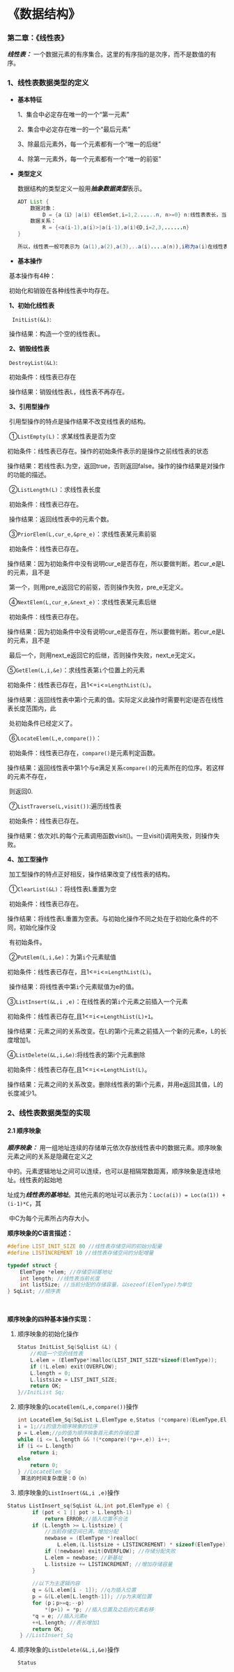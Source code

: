 #                                 《数据结构》

### 第二章：《线性表》

***线性表：*** 一个数据元素的有序集合。这里的有序指的是次序，而不是数值的有序。

### 1、线性表数据类型的定义

- **基本特征**

  1、集合中必定存在唯一的一个“第一元素”

  2、集合中必定存在唯一的一个“最后元素”

  3、除最后元素外，每一个元素都有一个“唯一的后继”

  4、除第一元素外，每一个元素都有一个“唯一的前驱”

- **类型定义**

  数据结构的类型定义一般用***抽象数据类型***表示。

  ```java
  ADT List {
      数据对象：
          D = {a（i）|a(i) ∈ElemSet,i=1,2......n, n>=0} n:线性表表长，当n=0时，线性表称为空表
      数据关系：
          R = {<a(i-1),a(i)>|a(i-1),a(i)∈D,i=2,3,......n}
  }
  
  所以，线性表一般可表示为（a(1),a(2),a(3),..a(i)....a(n)),i称为a(i)在线性表中的位序
  ```

- **基本操作**

​        基本操作有4种：

​         初始化和销毁在各种线性表中均存在。

​        **1、初始化线性表**

​               ` InitList(&L)`:

​                    操作结果：构造一个空的线性表L。

​        **2、销毁线性表**

​                `DestroyList(&L)`:

​                    初始条件：线性表已存在

​                    操作结果：销毁线性表L，线性表不再存在。 

​         **3、引用型操作**

​                引用型操作的特点是操作结果不改变线性表的结构。

​                 ①`ListEmpty(L)`：求某线性表是否为空

​                         初始条件：线性表已存在。操作的初始条件表示的是操作之前线性表的状态

​                         操作结果：若线性表L为空，返回true，否则返回false。操作的操作结果是对操作的功能的描述。

​                 ②`ListLength(L)`：求线性表长度

​                         初始条件：线性表已存在。

​                         操作结果：返回线性表中的元素个数。

​                 ③`PriorElem(L,cur_e,&pre_e)`：求线性表某元素前驱

​                         初始条件：线性表已存在。

​                         操作结果：因为初始条件中没有说明cur_e是否存在，所以要做判断。若cur_e是L的元素，且不是                                               

​                                             第一个，则用pre_e返回它的前驱，否则操作失败，pre_e无定义。

​                 ④`NextElem(L,cur_e,&next_e)`：求线性表某元素后继

​                         初始条件：线性表已存在。

​                         操作结果：因为初始条件中没有说明cur_e是否存在，所以要做判断。若cur_e是L的元素，且不是                                               

​                                             最后一个，则用next_e返回它的后继，否则操作失败，next_e无定义。

​                 ⑤`GetElem(L,i,&e)`：求线性表第`i`个位置上的元素

​                        初始条件：线性表已存在，且1<=`i`<=`LengthList(L)`。

​                         操作结果：返回线性表中第i个元素的值。实际定义此操作时需要判定i是否在线性表长度范围内，此

​                                             处初始条件已经定义了。

​                 ⑥`LocateElem(L,e,compare())`：

​                         初始条件：线性表已存在，`compare()`是元素判定函数。

​                         操作结果：返回线性表中第1个与e满足关系`compare()`的元素所在的位序。若这样的元素不存在，                        

​                                             则返回0.

​                 ⑦`ListTraverse(L,visit())`:遍历线性表     

​                         初始条件：线性表已存在。

​                         操作结果：依次对L的每个元素调用函数visit()。一旦visit()调用失败，则操作失败。

 **4、加工型操作**

​                加工型操作的特点正好相反，操作结果改变了线性表的结构。

​                 ①`ClearList(&L)`：将线性表L重置为空

​                         初始条件：线性表已存在。

​                         操作结果：将线性表L重置为空表。与初始化操作不同之处在于初始化条件的不同，初始化操作没                 

​                                             有初始条件。

​                 ②`PutElem(L,i,&e)`：为第`i`个元素赋值

​                         初始条件：线性表已存在，且1<=`i`<=`LengthList(L)`。

​                         操作结果：将线性表中第`i`个元素赋值为e的值。

​                 ③`ListInsert(&L,i ,e)`：在线性表的第`i`个元素之前插入一个元素

​                         初始条件：线性表已存在,且1<=`i`<=`LengthList(L)+1`。

​                         操作结果：元素之间的关系改变。在L的第i个元素之前插入一个新的元素e，L的长度增加1。

​                  ④`ListDelete(&L,i,&e)`:将线性表的第i个元素删除

​                         初始条件：线性表已存在,且1<=`i`<=`LengthList(L)`。

​                         操作结果：元素之间的关系改变。删除线性表的第i个元素，并用e返回其值，L的长度减少1。



### 2、线性表数据类型的实现

#### 2.1 顺序映象

 ***顺序映象：*** 用一组地址连续的存储单元依次存放线性表中的数据元素。顺序映象元素之间的关系是隐藏在定义之                     

​                      中的。元素逻辑地址之间可以连续，也可以是相隔常数距离，顺序映象是连续地址。线性表的起始地        

​                       址成为***线性表的基地址***。其他元素的地址可以表示为：`Loc(a(i)) = Loc(a(1)) + (i-1)*C`，其                  

​                       中C为每个元素所占内存大小。

**顺序映象的C语言描述：**       

````C
#define LIST_INIT_SIZE 80 //线性表存储空间的初始分配量
#define LISTINCREMENT 10 //线性表存储空间的分配增量

typedef struct {
    ElemType *elem; //存储空间基地址
    int length; //线性表当前长度
    int listSize; //当前分配的存储容量，以sezeof(ElemType)为单位
} SqList; //顺序表
````

​       

**顺序映象的四种基本操作实现：**

1. 顺序映象的初始化操作

   ```c
   Status InitList_Sq(SqlList &L) {
       //构造一个空的线性表
       L.elem = (ElemType*)malloc(LIST_INIT_SIZE*sizeof(ElemType));
       if (!L.elem) exit(OVERFLOW);
       L.length = 0;
       L.listsize = LIST_INIT_SIZE;
       return OK;
   }//InitList Sq;
   ```

2. 顺序映象的`LocateElem(L,e,compare())`操作

    ```c
    int LocateElem_Sq(SqList L,ElemType e,Status (*compare)(ELemType,ElemType)) {
    i = 1;//i的值为顺序映象的位序
    p = L.elem;//p的值为顺序映象首元素的存储位置
    while (i <= L.length && !(*compare)(*p++,e)) i++;
    if (i <= L.length) 
        return i;
    else 
        return 0;
    } //LocateElem_Sq 
     算法的时间复杂度是：O（n)
    
    ```

3. 顺序映象的`ListInsert(&L,i ,e)`操作

```c
Status ListInsert_sq(SqList &L,int pot,ElemType e) {
        if (pot < 1 || pot > L.length-1) 
            return ERROR;//插入位置不合法
        if (L.length >= L.listsize) {
            //当前存储空间已满，增加分配
            newbase = (ElemType *)realloc(
                L.elem,(L.listsize + LISTINCREMENT) * sizeof(ElemType));
            if (!newbase) exit(OVERFLOW); //存储分配失败
            L.elem = newbase; //新基址
            L.listsize += LISTINCREMENT; //增加存储容量
        }
        
        //以下为主逻辑内容
        q = &(L.elem[i - 1]); //q为插入位置
        p = &(L.elem[L.length-1]); //p为末尾位置
        for (p；p>=q;--p) 
            *(p+1) = *p; //插入位置及之后的元素右移
        *q = e; //插入元素e
        ++L.length; //表长增加1
        return OK;
    } //ListInsert_Sq
```   

4. 顺序映象的`ListDelete(&L,i,&e)`操作

   ```c
   Status  
   ```

   

​                

​        

